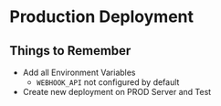 # Production Deployment

## Things to Remember

* Add all Environment Variables
  * `WEBHOOK_API` not configured by default
* Create new deployment on PROD Server and Test
